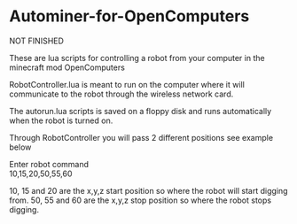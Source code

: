# Autominer-for-OpenComputers
NOT FINISHED

These are lua scripts for controlling a robot from your computer in the minecraft mod OpenComputers

RobotController.lua is meant to run on the computer where it will communicate to the robot through the wireless network card.

The autorun.lua scripts is saved on a floppy disk and runs automatically when the robot is turned on.

Through RobotController you will pass 2 different positions see example below

Enter robot command <br />
10,15,20,50,55,60

10, 15 and 20 are the x,y,z start position so where the robot will start digging from.
50, 55 and 60 are the x,y,z stop position so where the robot stops digging.